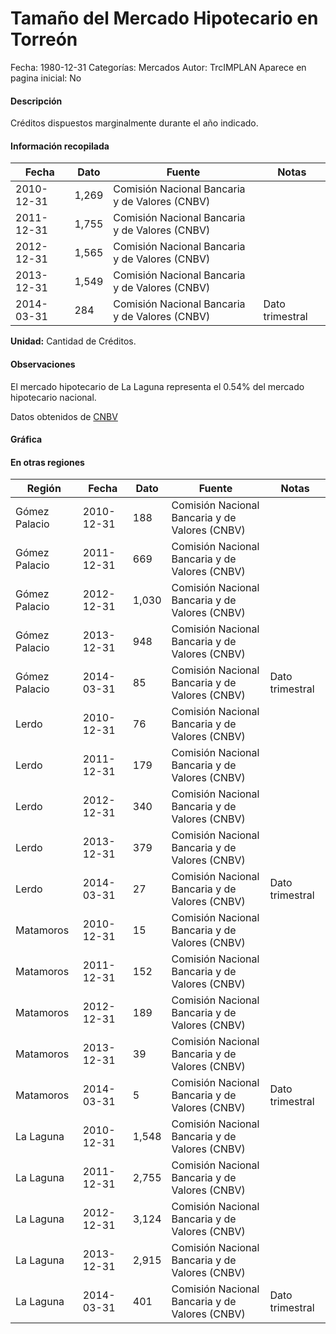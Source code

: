 Tamaño del Mercado Hipotecario en Torreón
=====

Fecha: 1980-12-31
Categorías: Mercados
Autor: TrcIMPLAN
Aparece en pagina inicial: No

#### Descripción

Créditos dispuestos marginalmente durante el año indicado.

#### Información recopilada

<table class="table table-hover table-bordered matriz">
<thead>
<tr>
<th>Fecha</th>
<th>Dato</th>
<th>Fuente</th>
<th>Notas</th>
</tr>
</thead>
<tbody>
<tr>
<td>2010-12-31</td>
<td class="derecha">1,269</td>
<td>Comisión Nacional Bancaria y de Valores (CNBV)</td>
<td></td>
</tr>
<tr>
<td>2011-12-31</td>
<td class="derecha">1,755</td>
<td>Comisión Nacional Bancaria y de Valores (CNBV)</td>
<td></td>
</tr>
<tr>
<td>2012-12-31</td>
<td class="derecha">1,565</td>
<td>Comisión Nacional Bancaria y de Valores (CNBV)</td>
<td></td>
</tr>
<tr>
<td>2013-12-31</td>
<td class="derecha">1,549</td>
<td>Comisión Nacional Bancaria y de Valores (CNBV)</td>
<td></td>
</tr>
<tr>
<td>2014-03-31</td>
<td class="derecha">284</td>
<td>Comisión Nacional Bancaria y de Valores (CNBV)</td>
<td>Dato trimestral</td>
</tr>
</tbody>
</table>

<b>Unidad:</b> Cantidad de Créditos.

#### Observaciones

El mercado hipotecario de La Laguna representa el 0.54% del mercado hipotecario nacional.

Datos obtenidos de [CNBV](http://portafoliodeinformacion.cnbv.gob.mx/bm1/Paginas/carteravivienda.aspx)

#### Gráfica

<div id="Morrispawgoegt" class="grafica"></div>
<script>
new Morris.Line({
element: 'Morrispawgoegt',
data: [{ fecha: '2010-12-31', dato: 1269 },{ fecha: '2011-12-31', dato: 1755 },{ fecha: '2012-12-31', dato: 1565 },{ fecha: '2013-12-31', dato: 1549 },{ fecha: '2014-03-31', dato: 284 }],
xkey: 'fecha',
ykeys: ['dato'],
labels: ['Dato'],
lineColors: ['#FF5B02'],
xLabelFormat: function(d) { return d.getDate()+'/'+(d.getMonth()+1)+'/'+d.getFullYear(); },
dateFormat: function(ts) { var d = new Date(ts); return d.getDate() + '/' + (d.getMonth() + 1) + '/' + d.getFullYear(); }
});
</script>

#### En otras regiones

<table class="table table-hover table-bordered matriz">
<thead>
<tr>
<th>Región</th>
<th>Fecha</th>
<th>Dato</th>
<th>Fuente</th>
<th>Notas</th>
</tr>
</thead>
<tbody>
<tr>
<td>Gómez Palacio</td>
<td>2010-12-31</td>
<td class="derecha">188</td>
<td>Comisión Nacional Bancaria y de Valores (CNBV)</td>
<td></td>
</tr>
<tr>
<td>Gómez Palacio</td>
<td>2011-12-31</td>
<td class="derecha">669</td>
<td>Comisión Nacional Bancaria y de Valores (CNBV)</td>
<td></td>
</tr>
<tr>
<td>Gómez Palacio</td>
<td>2012-12-31</td>
<td class="derecha">1,030</td>
<td>Comisión Nacional Bancaria y de Valores (CNBV)</td>
<td></td>
</tr>
<tr>
<td>Gómez Palacio</td>
<td>2013-12-31</td>
<td class="derecha">948</td>
<td>Comisión Nacional Bancaria y de Valores (CNBV)</td>
<td></td>
</tr>
<tr>
<td>Gómez Palacio</td>
<td>2014-03-31</td>
<td class="derecha">85</td>
<td>Comisión Nacional Bancaria y de Valores (CNBV)</td>
<td>Dato trimestral</td>
</tr>
<tr>
<td>Lerdo</td>
<td>2010-12-31</td>
<td class="derecha">76</td>
<td>Comisión Nacional Bancaria y de Valores (CNBV)</td>
<td></td>
</tr>
<tr>
<td>Lerdo</td>
<td>2011-12-31</td>
<td class="derecha">179</td>
<td>Comisión Nacional Bancaria y de Valores (CNBV)</td>
<td></td>
</tr>
<tr>
<td>Lerdo</td>
<td>2012-12-31</td>
<td class="derecha">340</td>
<td>Comisión Nacional Bancaria y de Valores (CNBV)</td>
<td></td>
</tr>
<tr>
<td>Lerdo</td>
<td>2013-12-31</td>
<td class="derecha">379</td>
<td>Comisión Nacional Bancaria y de Valores (CNBV)</td>
<td></td>
</tr>
<tr>
<td>Lerdo</td>
<td>2014-03-31</td>
<td class="derecha">27</td>
<td>Comisión Nacional Bancaria y de Valores (CNBV)</td>
<td>Dato trimestral</td>
</tr>
<tr>
<td>Matamoros</td>
<td>2010-12-31</td>
<td class="derecha">15</td>
<td>Comisión Nacional Bancaria y de Valores (CNBV)</td>
<td></td>
</tr>
<tr>
<td>Matamoros</td>
<td>2011-12-31</td>
<td class="derecha">152</td>
<td>Comisión Nacional Bancaria y de Valores (CNBV)</td>
<td></td>
</tr>
<tr>
<td>Matamoros</td>
<td>2012-12-31</td>
<td class="derecha">189</td>
<td>Comisión Nacional Bancaria y de Valores (CNBV)</td>
<td></td>
</tr>
<tr>
<td>Matamoros</td>
<td>2013-12-31</td>
<td class="derecha">39</td>
<td>Comisión Nacional Bancaria y de Valores (CNBV)</td>
<td></td>
</tr>
<tr>
<td>Matamoros</td>
<td>2014-03-31</td>
<td class="derecha">5</td>
<td>Comisión Nacional Bancaria y de Valores (CNBV)</td>
<td>Dato trimestral</td>
</tr>
<tr>
<td>La Laguna</td>
<td>2010-12-31</td>
<td class="derecha">1,548</td>
<td>Comisión Nacional Bancaria y de Valores (CNBV)</td>
<td></td>
</tr>
<tr>
<td>La Laguna</td>
<td>2011-12-31</td>
<td class="derecha">2,755</td>
<td>Comisión Nacional Bancaria y de Valores (CNBV)</td>
<td></td>
</tr>
<tr>
<td>La Laguna</td>
<td>2012-12-31</td>
<td class="derecha">3,124</td>
<td>Comisión Nacional Bancaria y de Valores (CNBV)</td>
<td></td>
</tr>
<tr>
<td>La Laguna</td>
<td>2013-12-31</td>
<td class="derecha">2,915</td>
<td>Comisión Nacional Bancaria y de Valores (CNBV)</td>
<td></td>
</tr>
<tr>
<td>La Laguna</td>
<td>2014-03-31</td>
<td class="derecha">401</td>
<td>Comisión Nacional Bancaria y de Valores (CNBV)</td>
<td>Dato trimestral</td>
</tr>
</tbody>
</table>

